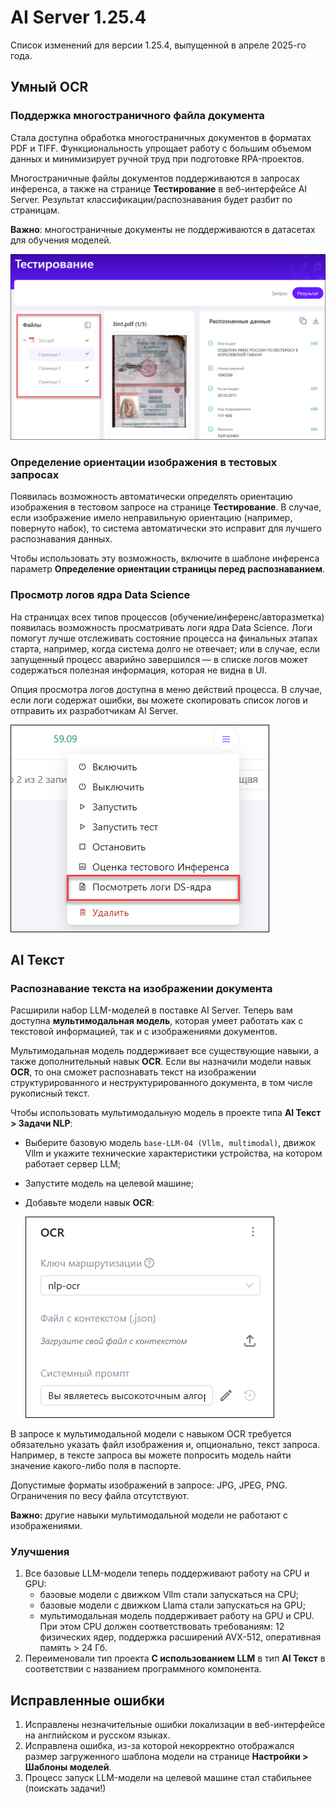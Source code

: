 # AI Server 1.25.4

Список изменений для версии 1.25.4, выпущенной в апреле 2025-го года.

## Умный OCR

### Поддержка многостраничного файла документа

Стала доступна обработка многостраничных документов в форматах PDF и TIFF. Функциональность упрощает работу с большим объемом данных и минимизирует ручной труд при подготовке RPA-проектов. 

Многостраничные файлы документов поддерживаются в запросах инференса, а также на странице **Тестирование** в веб-интерфейсе AI Server. Результат классификации/распознавания будет разбит по страницам.
  
**Важно**: многостраничные документы не поддерживаются в датасетах для обучения моделей.

![](<../../release-notes/resources/ai-server/1-25-4/testingresults-manypagespdf.png>)
     
### Определение ориентации изображения в тестовых запросах

Появилась возможность автоматически определять ориентацию изображения в тестовом запросе на странице **Тестирование**. В случае, если изображение имело неправильную ориентацию (например, повернуто набок), то система автоматически это исправит для лучшего распознавания данных.

Чтобы использовать эту возможность, включите в шаблоне инференса параметр **Определение ориентации страницы перед распознаванием**. 


### Просмотр логов ядра Data Science

На страницах всех типов процессов (обучение/инференс/авторазметка) появилась возможность просматривать логи ядра Data Science. Логи помогут лучше отслеживать состояние процесса на финальных этапах старта, например, когда система долго не отвечает; или в случае, если запущенный процесс аварийно завершился — в списке логов может содержаться полезная информация, которая не видна в UI. 

Опция просмотра логов доступна в меню действий процесса. В случае, если логи содержат ошибки, вы можете скопировать список логов и отправить их разработчикам AI Server. 

![](<../../release-notes/resources/ai-server/1-25-4/processes-action-logs.png>)



## AI Текст

### Распознавание текста на изображении документа

Расширили набор LLM-моделей в поставке AI Server. Теперь вам доступна **мультимодальная модель**, которая умеет работать как с текстовой информацией, так и с изображениями документов. 

Мультимодальная модель поддерживает все существующие навыки, а также дополнительный навык **OCR**. Если вы назначили модели навык **OCR**, то она сможет распознавать текст на изображении структурированного и неструктурированного документа, в том числе рукописный текст. 

Чтобы использовать мультимодальную модель в проекте типа **AI Текст > Задачи NLP**:
* Выберите базовую модель `base-LLM-04 (Vllm, multimodal)`, движок Vllm и укажите технические характеристики устройства, на котором работает сервер LLM;
* Запустите модель на целевой машине;
* Добавьте модели навык **OCR**:

  ![](<../../release-notes/resources/ai-server/1-25-4/ocr-skill.png>)

В запросе к мультимодальной модели с навыком OCR требуется обязательно указать файл изображения и, опционально, текст запроса. Например, в тексте запроса вы можете попросить модель найти значение какого-либо поля в паспорте.

Допустимые форматы изображений в запросе: JPG, JPEG, PNG. Ограничения по весу файла отсутствуют.

**Важно:** другие навыки мультимодальной модели не работают с изображениями.
  

### Улучшения

1. Все базовые LLM-модели теперь поддерживают работу на CPU и GPU:
   * базовые модели с движком Vllm стали запускаться на CPU;
   * базовые модели с движком Llama стали запускаться на GPU;
   * мультимодальная модель поддерживает работу на GPU и CPU. При этом CPU должен соответствовать требованиям: 12 физических ядер, поддержка расширений AVX-512, оперативная память > 24 Гб.
1. Переименовали тип проекта **С использованием LLM** в тип **AI Текст** в соответствии с названием программного компонента.




## Исправленные ошибки 

1. Исправлены незначительные ошибки локализации в веб-интерфейсе на английском и русском языках. 
1. Исправлена ошибка, из-за которой некорректно отображался размер загруженного шаблона модели на странице **Настройки > Шаблоны моделей**.
1. Процесс запуск LLM-модели на целевой машине стал стабильнее (поискать задачи!)
